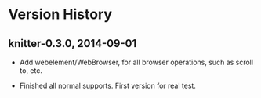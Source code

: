 Version History
=======================================================================

knitter-0.3.0, 2014-09-01
-----------------------------------------------------------------------

+ Add webelement/WebBrowser, for all browser operations, such as scroll to, etc.

+ Finished all normal supports. First version for real test.













